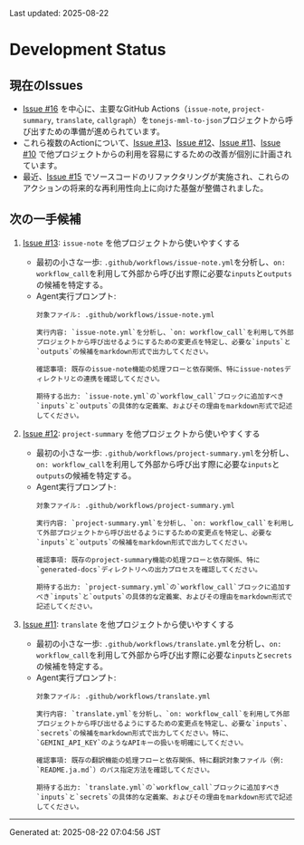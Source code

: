 Last updated: 2025-08-22

# Development Status

## 現在のIssues
- [Issue #16](issue-notes/16.md) を中心に、主要なGitHub Actions（`issue-note`, `project-summary`, `translate`, `callgraph`）を`tonejs-mml-to-json`プロジェクトから呼び出すための準備が進められています。
- これら複数のActionについて、[Issue #13](issue-notes/13.md)、[Issue #12](issue-notes/12.md)、[Issue #11](issue-notes/11.md)、[Issue #10](issue-notes/10.md) で他プロジェクトからの利用を容易にするための改善が個別に計画されています。
- 最近、[Issue #15](issue-notes/15.md) でソースコードのリファクタリングが実施され、これらのアクションの将来的な再利用性向上に向けた基盤が整備されました。

## 次の一手候補
1. [Issue #13](issue-notes/13.md): `issue-note` を他プロジェクトから使いやすくする
   - 最初の小さな一歩: `.github/workflows/issue-note.yml`を分析し、`on: workflow_call`を利用して外部から呼び出す際に必要な`inputs`と`outputs`の候補を特定する。
   - Agent実行プロンプト:
     ```
     対象ファイル: .github/workflows/issue-note.yml
     
     実行内容: `issue-note.yml`を分析し、`on: workflow_call`を利用して外部プロジェクトから呼び出せるようにするための変更点を特定し、必要な`inputs`と`outputs`の候補をmarkdown形式で出力してください。
     
     確認事項: 既存のissue-note機能の処理フローと依存関係、特にissue-notesディレクトリとの連携を確認してください。
     
     期待する出力: `issue-note.yml`の`workflow_call`ブロックに追加すべき`inputs`と`outputs`の具体的な定義案、およびその理由をmarkdown形式で記述してください。
     ```

2. [Issue #12](issue-notes/12.md): `project-summary` を他プロジェクトから使いやすくする
   - 最初の小さな一歩: `.github/workflows/project-summary.yml`を分析し、`on: workflow_call`を利用して外部から呼び出す際に必要な`inputs`と`outputs`の候補を特定する。
   - Agent実行プロンプト:
     ```
     対象ファイル: .github/workflows/project-summary.yml
     
     実行内容: `project-summary.yml`を分析し、`on: workflow_call`を利用して外部プロジェクトから呼び出せるようにするための変更点を特定し、必要な`inputs`と`outputs`の候補をmarkdown形式で出力してください。
     
     確認事項: 既存のproject-summary機能の処理フローと依存関係、特に`generated-docs`ディレクトリへの出力プロセスを確認してください。
     
     期待する出力: `project-summary.yml`の`workflow_call`ブロックに追加すべき`inputs`と`outputs`の具体的な定義案、およびその理由をmarkdown形式で記述してください。
     ```

3. [Issue #11](issue-notes/11.md): `translate` を他プロジェクトから使いやすくする
   - 最初の小さな一歩: `.github/workflows/translate.yml`を分析し、`on: workflow_call`を利用して外部から呼び出す際に必要な`inputs`と`secrets`の候補を特定する。
   - Agent実行プロンプト:
     ```
     対象ファイル: .github/workflows/translate.yml
     
     実行内容: `translate.yml`を分析し、`on: workflow_call`を利用して外部プロジェクトから呼び出せるようにするための変更点を特定し、必要な`inputs`、`secrets`の候補をmarkdown形式で出力してください。特に、`GEMINI_API_KEY`のようなAPIキーの扱いを明確にしてください。
     
     確認事項: 既存の翻訳機能の処理フローと依存関係、特に翻訳対象ファイル（例: `README.ja.md`）のパス指定方法を確認してください。
     
     期待する出力: `translate.yml`の`workflow_call`ブロックに追加すべき`inputs`と`secrets`の具体的な定義案、およびその理由をmarkdown形式で記述してください。
     ```

---
Generated at: 2025-08-22 07:04:56 JST
